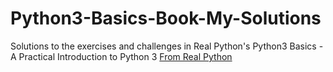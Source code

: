 # Python3-Basics-Book-My-Solutions
Solutions to the exercises and challenges in Real Python's Python3 Basics - A Practical Introduction to Python 3
[From Real Python](https://realpython.com/learning-paths/python-basics-book/)

